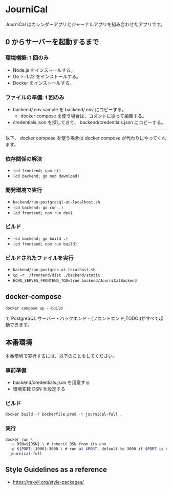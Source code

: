 # JourniCal

JourniCal はカレンダーアプリとジャーナルアプリを組み合わせたアプリです。

## 0 からサーバーを起動するまで

### 環境構築: 1 回のみ

- Node.js をインストールする。
- Go >=1.22 をインストールする。
- Docker をインストールする。

### ファイルの準備: 1 回のみ

- backend/.env.sample を backend/.env にコピーする。
  - docker compose を使う場合は、コメントに従って編集する。
- credentials.json を探してきて、 backend/credentials.json にコピーする。

---

以下、 docker compose を使う場合は docker compose が代わりにやってくれます。

### 依存関係の解決

- `(cd frontend; npm ci)`
- `(cd backend; go mod download)`

### 開発環境で実行

- `backend/run-postgresql-at-localhost.sh`
- `(cd backend; go run .)`
- `(cd frontend; npm run dev)`

### ビルド

- `(cd backend; go build .)`
- `(cd frontend; npm run build)`

### ビルドされたファイルを実行

- `backend/run-postgres-at-localhost.sh`
- `cp -r ./frontend/dist ./backend/static`
- `ECHO_SERVES_FRONTEND_TOO=true backend/JourniCalBackend`

## docker-compose

```
docker compose up --build
```

で PostgreSQL サーバー・バックエンド・(フロントエンド;TODO!)がすべて起動できます。

## 本番環境

本番環境で実行するには、以下のことをしてください。

### 事前準備

- backend/credentials.json を用意する
- 環境変数 DSN を設定する

### ビルド

```sh
docker build -f Dockerfile.prod -t journical-full .
```
### 実行

```sh
docker run \
  -e DSN=${DSN} \ # inherit DSN from its env
  -p ${PORT:-3000}:3000 \ # run at $PORT, default to 3000 if $PORT is not set
  journical-full
```

## Style Guidelines as a reference

- <https://rakyll.org/style-packages/>
